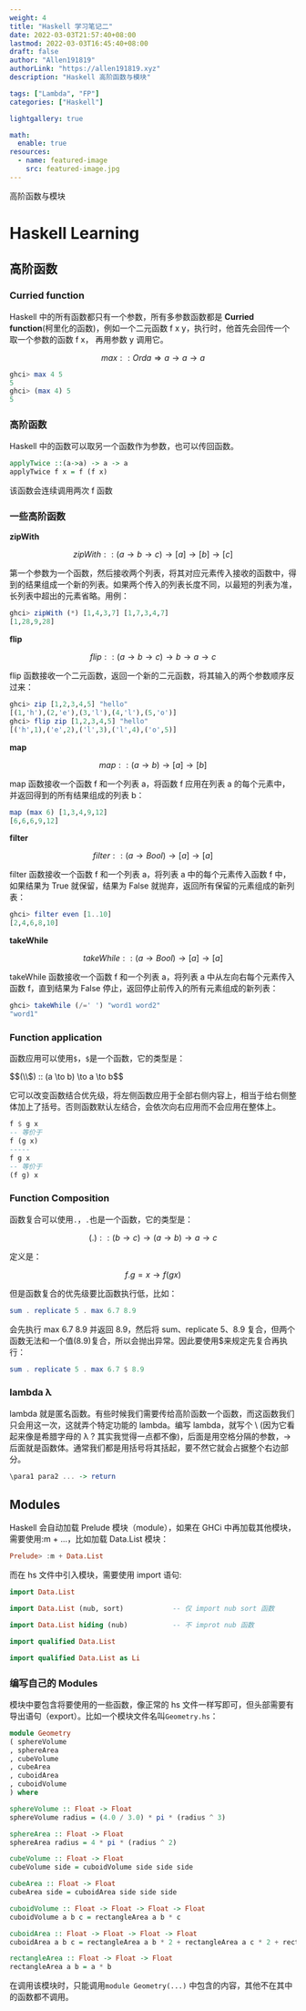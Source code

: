 ```yaml
---
weight: 4
title: "Haskell 学习笔记二"
date: 2022-03-03T21:57:40+08:00
lastmod: 2022-03-03T16:45:40+08:00
draft: false
author: "Allen191819"
authorLink: "https://allen191819.xyz"
description: "Haskell 高阶函数与模块"

tags: ["Lambda", "FP"]
categories: ["Haskell"]

lightgallery: true

math:
  enable: true
resources:
  - name: featured-image
    src: featured-image.jpg
---
```


高阶函数与模块

<!--more-->

# Haskell Learning

## 高阶函数

### Curried function

Haskell 中的所有函数都只有一个参数，所有多参数函数都是 **Curried
function**(柯里化的函数)，例如一个二元函数 f x y，执行时，他首先会回传一个取一个参数的函数
f x， 再用参数 y 调用它。

$$max :: Ord a \Rightarrow a \to a \to a$$

```haskell
ghci> max 4 5
5
ghci> (max 4) 5
5
```

### 高阶函数

Haskell 中的函数可以取另一个函数作为参数，也可以传回函数。

```haskell
applyTwice ::(a->a) -> a -> a
applyTwice f x = f (f x)
```

该函数会连续调用两次 f 函数

### 一些高阶函数

**zipWith**

$$zipWith :: (a \to b \to c) \to [a] \to [b] \to [c]$$

第一个参数为一个函数，然后接收两个列表，将其对应元素传入接收的函数中，得到的结果组成一个新的列表。如果两个传入的列表长度不同，以最短的列表为准，长列表中超出的元素省略。用例：

```haskell
ghci> zipWith (*) [1,4,3,7] [1,7,3,4,7]
[1,28,9,28]
```

**flip**

$$flip :: (a \to b \to c) \to b \to a \to c$$

flip 函数接收一个二元函数，返回一个新的二元函数，将其输入的两个参数顺序反过来：

```haskell
ghci> zip [1,2,3,4,5] "hello"
[(1,'h'),(2,'e'),(3,'l'),(4,'l'),(5,'o')]
ghci> flip zip [1,2,3,4,5] "hello"
[('h',1),('e',2),('l',3),('l',4),('o',5)]
```

**map**

$$map :: (a \to b) \to [a] \to [b]$$

map 函数接收一个函数 f 和一个列表 a，将函数 f 应用在列表 a 的每个元素中，并返回得到的所有结果组成的列表 b：

```haskell
map (max 6) [1,3,4,9,12]
[6,6,6,9,12]
```

**filter**

$$filter :: (a \to Bool) \to [a] \to [a]$$

filter 函数接收一个函数 f 和一个列表 a，将列表 a 中的每个元素传入函数 f 中，如果结果为 True 就保留，结果为 False 就抛弃，返回所有保留的元素组成的新列表：

```haskell
ghci> filter even [1..10]
[2,4,6,8,10]
```

**takeWhile**

$$takeWhile :: (a \to Bool) \to [a] \to [a]$$

takeWhile 函数接收一个函数 f 和一个列表 a，将列表 a 中从左向右每个元素传入函数 f，直到结果为 False 停止，返回停止前传入的所有元素组成的新列表：

```haskell
ghci> takeWhile (/=' ') "word1 word2"
"word1"
```

### Function application

函数应用可以使用`$`，`$`是一个函数，它的类型是：

$$(\\$) :: (a \to b) \to a \to b$$

它可以改变函数结合优先级，将左侧函数应用于全部右侧内容上，相当于给右侧整体加上了括号。否则函数默认左结合，会依次向右应用而不会应用在整体上。

```haskell
f $ g x
-- 等价于
f (g x)
-----
f g x
-- 等价于
(f g) x
```

### Function Composition

函数复合可以使用`.`，`.`也是一个函数，它的类型是：

$$(.) :: (b \to c) \to (a \to b) \to a \to c$$

定义是：

$$ f . g = x \to f (g x) $$

但是函数复合的优先级要比函数执行低，比如：

```haskell
sum . replicate 5 . max 6.7 8.9
```

会先执行 max 6.7 8.9 并返回 8.9，然后将 sum、replicate 5、8.9 复合，但两个函数无法和一个值(8.9)复合，所以会抛出异常。因此要使用$来规定先复合再执行：

```haskell
sum . replicate 5 . max 6.7 $ 8.9
```

### lambda λ

lambda 就是匿名函数。有些时候我们需要传给高阶函数一个函数，而这函数我们只会用这一次，这就弄个特定功能的 lambda。编写 lambda，就写个 \ (因为它看起来像是希腊字母的 λ ? 其实我觉得一点都不像)，后面是用空格分隔的参数，$\to$ 后面就是函数体。通常我们都是用括号将其括起，要不然它就会占据整个右边部分。

```haskell
\para1 para2 ... -> return
```

## Modules

Haskell 会自动加载 Prelude 模块（module），如果在 GHCi 中再加载其他模块，需要使用:m + ...，比如加载 Data.List 模块：

```haskell
Prelude> :m + Data.List
```

而在 hs 文件中引入模块，需要使用 import 语句:

```haskell
import Data.List

import Data.List (nub, sort)            -- 仅 import nub sort 函数

import Data.List hiding (nub)           -- 不 improt nub 函数

import qualified Data.List

import qualified Data.List as Li
```

### 编写自己的 Modules

模块中要包含将要使用的一些函数，像正常的 hs 文件一样写即可，但头部需要有导出语句（export）。比如一个模块文件名叫`Geometry.hs`：

```haskell
module Geometry
( sphereVolume
, sphereArea
, cubeVolume
, cubeArea
, cuboidArea
, cuboidVolume
) where

sphereVolume :: Float -> Float
sphereVolume radius = (4.0 / 3.0) * pi * (radius ^ 3)

sphereArea :: Float -> Float
sphereArea radius = 4 * pi * (radius ^ 2)

cubeVolume :: Float -> Float
cubeVolume side = cuboidVolume side side side

cubeArea :: Float -> Float
cubeArea side = cuboidArea side side side

cuboidVolume :: Float -> Float -> Float -> Float
cuboidVolume a b c = rectangleArea a b * c

cuboidArea :: Float -> Float -> Float -> Float
cuboidArea a b c = rectangleArea a b * 2 + rectangleArea a c * 2 + rectangleArea c b * 2

rectangleArea :: Float -> Float -> Float
rectangleArea a b = a * b
```

在调用该模块时，只能调用`module Geometry(...)`
中包含的内容，其他不在其中的函数都不调用。
